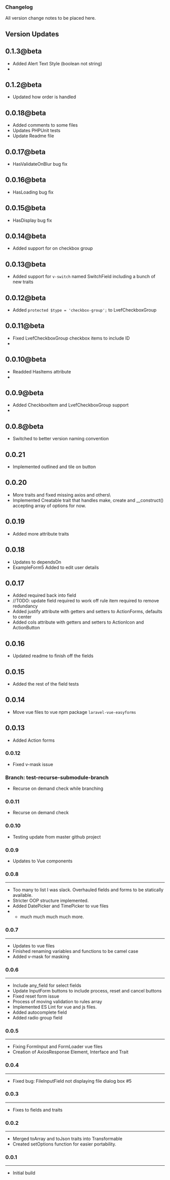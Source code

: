 ### Changelog

All version change notes to be placed here.

## Version Updates

## 0.1.3@beta
- Added Alert Text Style (boolean not string)
- 
## 0.1.2@beta
- Updated how order is handled
  
## 0.0.18@beta
- Added comments to some files
- Updates PHPUnit tests
- Update Readme file

## 0.0.17@beta
- HasValidateOnBlur bug fix

## 0.0.16@beta
- HasLoading bug fix

## 0.0.15@beta
- HasDisplay bug fix

## 0.0.14@beta
- Added support for on checkbox group

## 0.0.13@beta
- Added support for `v-switch` named SwitchField including a bunch of new traits

## 0.0.12@beta
- Added `protected $type = 'checkbox-group';` to LvefCheckboxGroup

## 0.0.11@beta
- Fixed LvefCheckboxGroup checkbox items to include ID
- 
## 0.0.10@beta
- Readded HasItems attribute
- 
## 0.0.9@beta
- Added CheckboxItem and LvefCheckboxGroup support
- 
## 0.0.8@beta
- Switched to better version naming convention

## 0.0.21
- Implemented outlined and tile on button

## 0.0.20
- More traits and fixed missing axios and others\
- Implemented Creatable trait that handles make, create and __construct() accepting array of options for now.


## 0.0.19
- Added more attribute traits

## 0.0.18
- Updates to dependsOn
- ExampleForm5 Added to edit user details

## 0.0.17
- Added required back into field 
- //TODO: update field required to work off rule item required to remove redundancy
- Added justify attribute with getters and setters to ActionForms, defaults to center
- Added cols attribute with getters and setters to ActionIcon and ActionButton

## 0.0.16
- Updated readme to finish off the fields

## 0.0.15
- Added the rest of the field tests

## 0.0.14
- Move vue files to vue npm package `laravel-vue-easyforms`

## 0.0.13
- Added Action forms

### 0.0.12
- Fixed v-mask issue

### Branch: test-recurse-submodule-branch
- Recurse on demand check while branching

### 0.0.11
- Recurse on demand check

### 0.0.10
- Testing update from master github project

### 0.0.9
- Updates to Vue components

### 0.0.8
---
-  Too many to list I was slack. Overhauled fields and forms to be statically available.
-  Stricter OOP structure implemented.
-  Added DatePicker and TimePicker to vue files
-  + much much much much more.


### 0.0.7
---
-  Updates to vue files
-  Finished renaming variables and functions to be camel case
-  Added v-mask for masking

### 0.0.6
---
-  Include any_field for select fields
-  Update InputForm buttons to include process, reset and cancel buttons
-  Fixed reset form issue
-  Process of moving validation to rules array
-  Implemented ES Lint for vue and js files.
-  Added autocomplete field
-  Added radio group field

### 0.0.5
---
-  Fixing FormInput and FormLoader vue files
-  Creation of AxiosResponse Element, Interface and Trait

### 0.0.4
---
-  Fixed bug: FileInputField not displaying file dialog box #5

### 0.0.3
---
- Fixes to fields and traits

### 0.0.2
---
- Merged toArray and toJson traits into Transformable
- Created setOptions function for easier portability.

### 0.0.1
---
- Initial build
